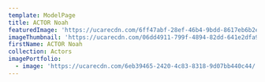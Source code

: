```yaml
---
template: ModelPage
title: ACTOR Noah
featuredImage: 'https://ucarecdn.com/6ff47abf-28ef-46b4-9bdd-8617eb6b2ee3/'
imageThumbnail: 'https://ucarecdn.com/06dd4911-799f-4894-82dd-641e2dfa9455/'
firstName: ACTOR Noah
collection: Actors
imagePortfolio:
  - image: 'https://ucarecdn.com/6eb39465-2420-4c83-8318-9d07bb440c44/'
---
```


